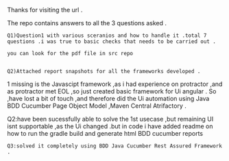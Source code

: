 Thanks for visiting the url .

The repo contains answers to all the 3 questions asked .

    Q1)Question1 with various sceranios and how to handle it .total 7 questions .i was true to basic checks that needs to be carried out .
    
    you can look for the pdf file in src repo


    Q2)Attached report snapshots for all the frameworks developed .

1 missing is the Javascipt framework ,as i had experience on protractor ,and as protractor met EOL ,so just created basic framework for Ui angular .
So ,have lost a bit of touch ,and therefore did the Ui automation using Java BDD Cucumber Page Object Model ,Maven Central Atrifactory .


Q2:have been sucessfully able  to solve the 1st usecase ,but remaining UI isnt supportable ,as the Ui changed .but in code i have added readme 
on how to run the gradle build and generate html BDD cucumber reports 

    

    Q3:solved it completely using BDD Java Cucumber Rest Assured Framework .
